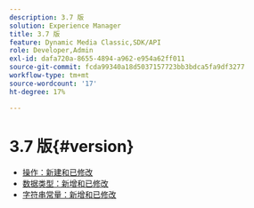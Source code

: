```yaml
---
description: 3.7 版
solution: Experience Manager
title: 3.7 版
feature: Dynamic Media Classic,SDK/API
role: Developer,Admin
exl-id: dafa720a-8655-4894-a962-e954a62ff011
source-git-commit: fcda99340a18d5037157723bb3bdca5fa9df3277
workflow-type: tm+mt
source-wordcount: '17'
ht-degree: 17%

---
```


# 3.7 版{#version}

* [操作：新建和已修改](r-3-7-operations.md)
* [数据类型：新增和已修改](r-3-7-types.md)
* [字符串常量：新增和已修改](r-3-7-string-constants.md)
